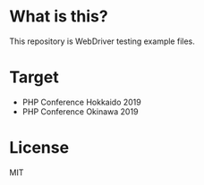 # What is this?
This repository is WebDriver testing example files.

# Target
- PHP Conference Hokkaido 2019
- PHP Conference Okinawa 2019

# License
MIT